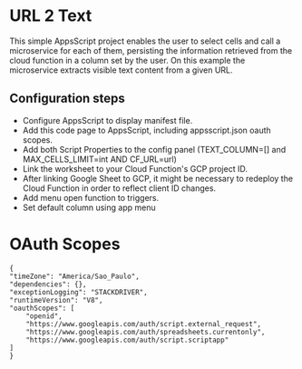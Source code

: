 # URL 2 Text

This simple AppsScript project enables the user to select cells and call a microservice for each of them, persisting the information retrieved from the cloud function in a column set by the user. On this example the microservice extracts visible text content from a given URL.

## Configuration steps

* Configure AppsScript to display manifest file.
* Add this code page to AppsScript, including appsscript.json oauth scopes.
* Add both Script Properties to the config panel (TEXT_COLUMN=[] and MAX_CELLS_LIMIT=int AND CF_URL=url)
* Link the worksheet to your Cloud Function's GCP project ID.
* After linking Google Sheet to GCP, it might be necessary to redeploy the Cloud Function in order to reflect client ID changes.
* Add menu open function to triggers.
* Set default column using app menu

# OAuth Scopes

    {
    "timeZone": "America/Sao_Paulo",
    "dependencies": {},
    "exceptionLogging": "STACKDRIVER",
    "runtimeVersion": "V8",
    "oauthScopes": [
        "openid",
        "https://www.googleapis.com/auth/script.external_request",
        "https://www.googleapis.com/auth/spreadsheets.currentonly",
        "https://www.googleapis.com/auth/script.scriptapp"
    ]
    }